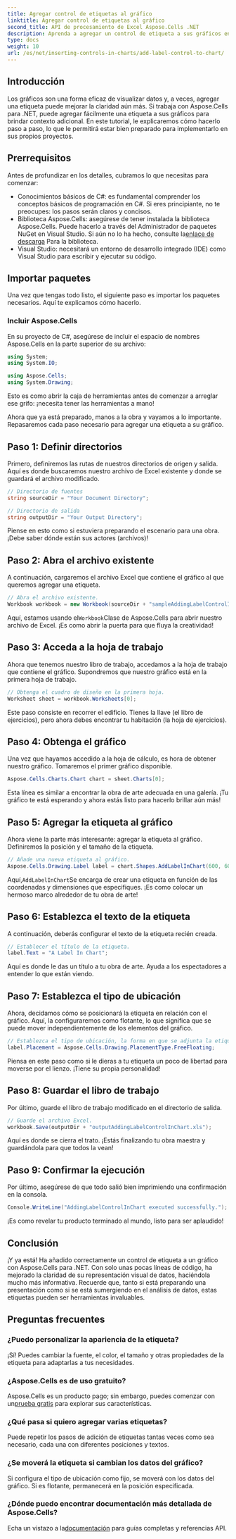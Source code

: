 ```yaml
---
title: Agregar control de etiquetas al gráfico
linktitle: Agregar control de etiquetas al gráfico
second_title: API de procesamiento de Excel Aspose.Cells .NET
description: Aprenda a agregar un control de etiqueta a sus gráficos en Aspose.Cells para .NET con esta guía paso a paso. Mejore la visualización de sus datos.
type: docs
weight: 10
url: /es/net/inserting-controls-in-charts/add-label-control-to-chart/
---
```

## Introducción

Los gráficos son una forma eficaz de visualizar datos y, a veces, agregar una etiqueta puede mejorar la claridad aún más. Si trabaja con Aspose.Cells para .NET, puede agregar fácilmente una etiqueta a sus gráficos para brindar contexto adicional. En este tutorial, le explicaremos cómo hacerlo paso a paso, lo que le permitirá estar bien preparado para implementarlo en sus propios proyectos.

## Prerrequisitos

Antes de profundizar en los detalles, cubramos lo que necesitas para comenzar:

- Conocimientos básicos de C#: es fundamental comprender los conceptos básicos de programación en C#. Si eres principiante, no te preocupes: los pasos serán claros y concisos.
-  Biblioteca Aspose.Cells: asegúrese de tener instalada la biblioteca Aspose.Cells. Puede hacerlo a través del Administrador de paquetes NuGet en Visual Studio. Si aún no lo ha hecho, consulte la[enlace de descarga](https://releases.aspose.com/cells/net/) Para la biblioteca.
- Visual Studio: necesitará un entorno de desarrollo integrado (IDE) como Visual Studio para escribir y ejecutar su código.

## Importar paquetes

Una vez que tengas todo listo, el siguiente paso es importar los paquetes necesarios. Aquí te explicamos cómo hacerlo.

### Incluir Aspose.Cells

En su proyecto de C#, asegúrese de incluir el espacio de nombres Aspose.Cells en la parte superior de su archivo:

```csharp
using System;
using System.IO;

using Aspose.Cells;
using System.Drawing;
```

Esto es como abrir la caja de herramientas antes de comenzar a arreglar ese grifo: ¡necesita tener las herramientas a mano!

Ahora que ya está preparado, manos a la obra y vayamos a lo importante. Repasaremos cada paso necesario para agregar una etiqueta a su gráfico.

## Paso 1: Definir directorios

Primero, definiremos las rutas de nuestros directorios de origen y salida. Aquí es donde buscaremos nuestro archivo de Excel existente y donde se guardará el archivo modificado.

```csharp
// Directorio de fuentes
string sourceDir = "Your Document Directory";

// Directorio de salida
string outputDir = "Your Output Directory";
```

Piense en esto como si estuviera preparando el escenario para una obra. ¡Debe saber dónde están sus actores (archivos)!

## Paso 2: Abra el archivo existente

A continuación, cargaremos el archivo Excel que contiene el gráfico al que queremos agregar una etiqueta. 

```csharp
// Abra el archivo existente.
Workbook workbook = new Workbook(sourceDir + "sampleAddingLabelControlInChart.xls");
```

 Aquí, estamos usando el`Workbook`Clase de Aspose.Cells para abrir nuestro archivo de Excel. ¡Es como abrir la puerta para que fluya la creatividad!

## Paso 3: Acceda a la hoja de trabajo

Ahora que tenemos nuestro libro de trabajo, accedamos a la hoja de trabajo que contiene el gráfico. Supondremos que nuestro gráfico está en la primera hoja de trabajo.

```csharp
// Obtenga el cuadro de diseño en la primera hoja.
Worksheet sheet = workbook.Worksheets[0];
```

Este paso consiste en recorrer el edificio. Tienes la llave (el libro de ejercicios), pero ahora debes encontrar tu habitación (la hoja de ejercicios).

## Paso 4: Obtenga el gráfico

Una vez que hayamos accedido a la hoja de cálculo, es hora de obtener nuestro gráfico. Tomaremos el primer gráfico disponible.

```csharp
Aspose.Cells.Charts.Chart chart = sheet.Charts[0];
```

Esta línea es similar a encontrar la obra de arte adecuada en una galería. ¡Tu gráfico te está esperando y ahora estás listo para hacerlo brillar aún más!

## Paso 5: Agregar la etiqueta al gráfico

Ahora viene la parte más interesante: agregar la etiqueta al gráfico. Definiremos la posición y el tamaño de la etiqueta.

```csharp
// Añade una nueva etiqueta al gráfico.
Aspose.Cells.Drawing.Label label = chart.Shapes.AddLabelInChart(600, 600, 350, 900);
```

 Aquí,`AddLabelInChart`Se encarga de crear una etiqueta en función de las coordenadas y dimensiones que especifiques. ¡Es como colocar un hermoso marco alrededor de tu obra de arte!

## Paso 6: Establezca el texto de la etiqueta

A continuación, deberás configurar el texto de la etiqueta recién creada. 

```csharp
// Establecer el título de la etiqueta.
label.Text = "A Label In Chart";
```

Aquí es donde le das un título a tu obra de arte. Ayuda a los espectadores a entender lo que están viendo.

## Paso 7: Establezca el tipo de ubicación

Ahora, decidamos cómo se posicionará la etiqueta en relación con el gráfico. Aquí, la configuraremos como flotante, lo que significa que se puede mover independientemente de los elementos del gráfico.

```csharp
// Establezca el tipo de ubicación, la forma en que se adjunta la etiqueta a las celdas.
label.Placement = Aspose.Cells.Drawing.PlacementType.FreeFloating; 
```

Piensa en este paso como si le dieras a tu etiqueta un poco de libertad para moverse por el lienzo. ¡Tiene su propia personalidad!

## Paso 8: Guardar el libro de trabajo

Por último, guarde el libro de trabajo modificado en el directorio de salida. 

```csharp
// Guarde el archivo Excel.
workbook.Save(outputDir + "outputAddingLabelControlInChart.xls");
```

Aquí es donde se cierra el trato. ¡Estás finalizando tu obra maestra y guardándola para que todos la vean!

## Paso 9: Confirmar la ejecución

Por último, asegúrese de que todo salió bien imprimiendo una confirmación en la consola.

```csharp
Console.WriteLine("AddingLabelControlInChart executed successfully.");
```

¡Es como revelar tu producto terminado al mundo, listo para ser aplaudido!

## Conclusión

¡Y ya está! Ha añadido correctamente un control de etiqueta a un gráfico con Aspose.Cells para .NET. Con solo unas pocas líneas de código, ha mejorado la claridad de su representación visual de datos, haciéndola mucho más informativa. Recuerde que, tanto si está preparando una presentación como si se está sumergiendo en el análisis de datos, estas etiquetas pueden ser herramientas invaluables.

## Preguntas frecuentes

### ¿Puedo personalizar la apariencia de la etiqueta?
¡Sí! Puedes cambiar la fuente, el color, el tamaño y otras propiedades de la etiqueta para adaptarlas a tus necesidades.

### ¿Aspose.Cells es de uso gratuito?
 Aspose.Cells es un producto pago; sin embargo, puedes comenzar con un[prueba gratis](https://releases.aspose.com/) para explorar sus características.

### ¿Qué pasa si quiero agregar varias etiquetas?
Puede repetir los pasos de adición de etiquetas tantas veces como sea necesario, cada una con diferentes posiciones y textos.

### ¿Se moverá la etiqueta si cambian los datos del gráfico?
Si configura el tipo de ubicación como fijo, se moverá con los datos del gráfico. Si es flotante, permanecerá en la posición especificada.

### ¿Dónde puedo encontrar documentación más detallada de Aspose.Cells?
 Echa un vistazo a la[documentación](https://reference.aspose.com/cells/net/) para guías completas y referencias API.